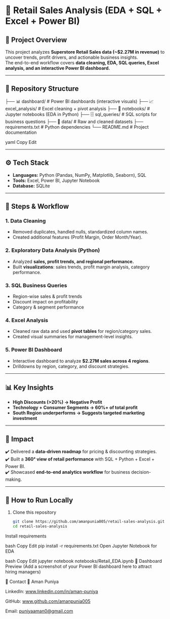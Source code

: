 # 🛒 Retail Sales Analysis (EDA + SQL + Excel + Power BI)

## 📌 Project Overview  
This project analyzes **Superstore Retail Sales data (~$2.27M in revenue)** to uncover trends, profit drivers, and actionable business insights.  
The end-to-end workflow covers **data cleaning, EDA, SQL queries, Excel analysis, and an interactive Power BI dashboard.**

---

## 📂 Repository Structure


├── 📊 dashboard/ # Power BI dashboards (interactive visuals)
├── 📈 excel_analysis/ # Excel cleaning + pivot analysis
├── 📘 notebooks/ # Jupyter notebooks (EDA in Python)
├── 🗄️ sql_queries/ # SQL scripts for business questions
├── 📂 data/ # Raw and cleaned datasets
├── requirements.txt # Python dependencies
└── README.md # Project documentation


yaml
Copy
Edit

---

## ⚙️ Tech Stack  

- **Languages:** Python (Pandas, NumPy, Matplotlib, Seaborn), SQL  
- **Tools:** Excel, Power BI, Jupyter Notebook  
- **Database:** SQLite  

---

## 🔑 Steps & Workflow  

### 1. Data Cleaning  
- Removed duplicates, handled nulls, standardized column names.  
- Created additional features (Profit Margin, Order Month/Year).  

### 2. Exploratory Data Analysis (Python)  
- Analyzed **sales, profit trends, and regional performance.**  
- Built **visualizations**: sales trends, profit margin analysis, category performance.  

### 3. SQL Business Queries  
- Region-wise sales & profit trends  
- Discount impact on profitability  
- Category & segment performance  

### 4. Excel Analysis  
- Cleaned raw data and used **pivot tables** for region/category sales.  
- Created visual summaries for management-level insights.  

### 5. Power BI Dashboard  
- Interactive dashboard to analyze **$2.27M sales across 4 regions**.  
- Drilldowns by region, category, and discount strategies.  

---

## 📊 Key Insights  

- **High Discounts (>20%) → Negative Profit**  
- **Technology + Consumer Segments → 60%+ of total profit**  
- **South Region underperforms → Suggests targeted marketing investment**  

---

## 🚀 Impact  

✔️ Delivered a **data-driven roadmap** for pricing & discounting strategies.  
✔️ Built a **360° view of retail performance** with SQL + Python + Excel + Power BI.  
✔️ Showcased **end-to-end analytics workflow** for business decision-making.  

---

## 📌 How to Run Locally  

1. Clone this repository  
   ```bash
   git clone https://github.com/amanpunia005/retail-sales-analysis.git
   cd retail-sales-analysis
Install requirements

bash
Copy
Edit
pip install -r requirements.txt
Open Jupyter Notebook for EDA

bash
Copy
Edit
jupyter notebook notebooks/Retail_EDA.ipynb
📸 Dashboard Preview
(Add a screenshot of your Power BI dashboard here to attract hiring managers)

📧 Contact
👤 Aman Puniya

LinkedIn: www.linkedin.com/in/aman-puniya

GitHub: www.github.com/amanpunia005

Email: puniyaaman0@gmail.com

